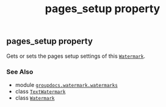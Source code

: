 ﻿---
title: pages_setup property
second_title: GroupDocs.Watermark for Python via .NET API References
description: 
type: docs
url: /python-net/groupdocs.watermark.watermarks/textwatermark/pages_setup/
is_root: false
weight: 130
---

## pages_setup property


Gets or sets the pages setup settings of this [`Watermark`](/watermark/python-net/groupdocs.watermark/watermark).

### See Also
* module [`groupdocs.watermark.watermarks`](../../)
* class [`TextWatermark`](/watermark/python-net/groupdocs.watermark.watermarks/textwatermark)
* class [`Watermark`](/watermark/python-net/groupdocs.watermark/watermark)
